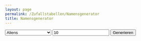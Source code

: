 ```yaml
---
layout: page
permalink: /Zufallstabellen/Namensgenerator
title: Namensgenerator
---
```


<div class="input-group" style="max-width: 50rem" data-init="namensgen.init">
    <select id="type" class="form-select">
        <option value="alien">Aliens</option>
        <option value="foederationm">Föderation - männlich</option>
        <option value="foederationw">Föderation - weiblich</option>
        <option value="neuasienm">Neuasien - männlich</option>
        <option value="neuasienw">Neuasien - weiblich</option>
        <option value="konzern">Konzerne</option>
        <option value="planet">Planeten</option>
        <option value="stadt">Städte</option>
        <option value="raumschiff">Raumschiffe</option>
    </select>
    <input type="text" value="10" id="anzahl" class="form-control"/>
    <button class="btn btn-yellow" id="generate">Generieren</button>
</div>

<div id="namensgenout" class="list-group mt-2"></div>

